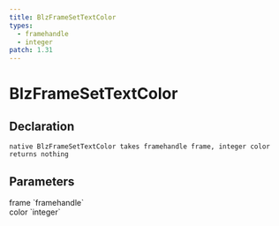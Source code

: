 ```yaml
---
title: BlzFrameSetTextColor
types:
  - framehandle
  - integer
patch: 1.31
---
```


# BlzFrameSetTextColor

## Declaration

```
native BlzFrameSetTextColor takes framehandle frame, integer color returns nothing
```

## Parameters
<dl>
  <dt>frame `framehandle`</dt>
  <dd></dd>

  <dt>color `integer`</dt>
  <dd></dd>
</dl>